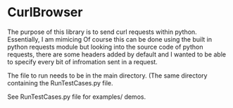# CurlBrowser
The purpose of this library is to send curl requests within python. Essentially, I am mimicing  Of course this can be done using the built in python requests module but looking into the source code of python requests, there are some headers added by default and I wanted to be able to specify every bit of infromation sent in a request. 

The file to run needs to be in the main directory. (The same directory containing the RunTestCases.py file.

See RunTestCases.py file for examples/ demos.
